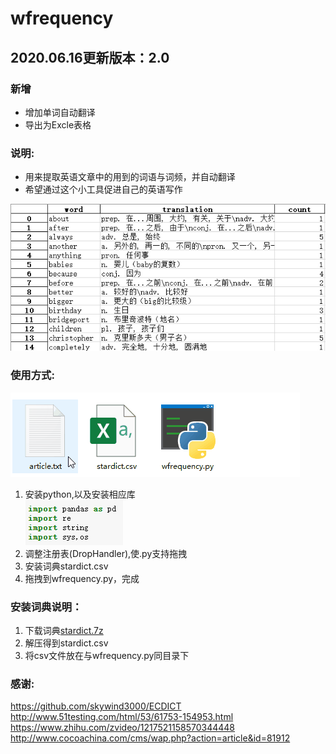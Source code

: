 # wfrequency

## 2020.06.16更新版本：2.0

### 新增
* 增加单词自动翻译
* 导出为Excle表格

### 说明:
* 用来提取英语文章中的用到的词语与词频，并自动翻译
* 希望通过这个小工具促进自己的英语写作

![](./help/help1.png)

### 使用方式:
![](./help/help2.gif)

1. 安装python,以及安装相应库  
![](./help/help3.png)
2. 调整注册表(DropHandler),使.py支持拖拽
3. 安装词典stardict.csv
4. 拖拽到wfrequency.py，完成

### 安装词典说明：
1. 下载词典[stardict.7z](https://github.com/skywind3000/ECDICT/raw/master/stardict.7z)
2. 解压得到stardict.csv
3. 将csv文件放在与wfrequency.py同目录下



### 感谢:
<https://github.com/skywind3000/ECDICT>  
<http://www.51testing.com/html/53/61753-154953.html>  
<https://www.zhihu.com/zvideo/1217521158570344448>  
<http://www.cocoachina.com/cms/wap.php?action=article&id=81912>  